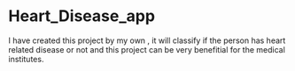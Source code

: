 # Heart_Disease_app
I have created this project by my own , it will classify if the person has heart related disease or not and this project can be very benefitial for the medical institutes.
